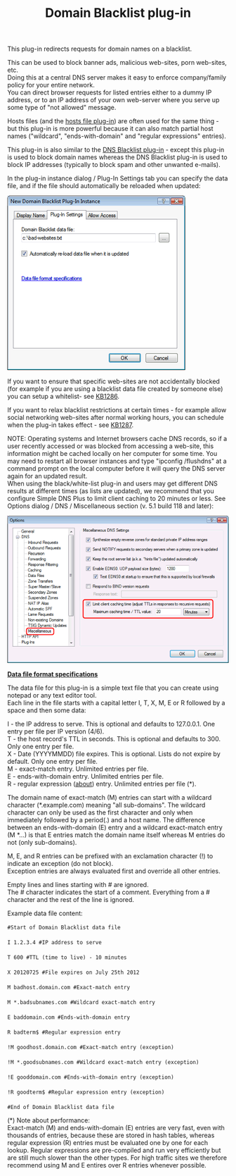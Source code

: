 ﻿---
title: Domain Blacklist plug-in
category: 8
frontpage: false
comments: true
refs: 110
created-utc: 2019-01-01
modified-utc: 2021-10-28
---
<p>This plug-in redirects requests for domain names on a blacklist.</p>

<p>This can be used to block banner ads, malicious web-sites, porn web-sites, etc.<br />
Doing this at a central DNS server makes it easy to enforce company/family policy for your entire network.<br />
You can direct browser requests for listed entries either to a dummy IP address, or to an IP address of your own web-server where you serve up some type of  &quot;not allowed&quot; message.</p>

<p>Hosts files (and the <a href="https://simpledns.plus/plugin-hostsfile">hosts file plug-in</a>) are often used for the same thing - but this plug-in is more powerful because it can also match partial host names (&quot;wildcard&quot;, &quot;ends-with-domain&quot; and &quot;regular expressions&quot; entries).</p>

<p>This plug-in is also similar to the <a href="https://simpledns.plus/plugin-blacklist">DNS Blacklist plug-in</a> - except this plug-in is used to block domain names whereas the DNS Blacklist plug-in is used to block IP addresses (typically to block spam and other unwanted e-mails).</p>

<p>In the plug-in instance dialog / Plug-In Settings tab you can specify the data file, and if the file should automatically be reloaded when updated:</p>

<p><img src="img/171/1.png" /></p>

<p>If you want to ensure that specific web-sites are not accidentally blocked (for example if you are using a blacklist data file created by someone else) you can setup a whitelist- see <a href="https://simpledns.plus/kb/79">KB1286</a>.</p>

<p>If you want to relax blacklist restrictions at certain times - for example allow social networking web-sites after normal working hours, you can schedule when the plug-in takes effect - see <a href="https://simpledns.plus/kb/72">KB1287</a>.</p>

<p>NOTE: Operating systems and Internet browsers cache DNS records, so if a user recently accessed or was blocked from accessing a web-site, this information might be cached locally on her computer for some time. You may need to restart all browser instances and type &quot;ipconfig /flushdns&quot; at a command prompt on the local computer before it will query the DNS server again for an updated result.<br />
When using the black/white-list plug-in and users may get different DNS results at different times (as lists are updated), we recommend that you configure Simple DNS Plus to limit client caching to 20 minutes or less. See Options dialog / DNS / Miscellaneous section (v. 5.1 build 118 and later):</p>

<p><img src="img/171/2.png" /></p>

<p><b><u>Data file format specifications</u></b></p>

<p>The data file for this plug-in is a simple text file that you can create using notepad or any text editor tool.<br />
Each line in the file starts with a capital letter I, T, X, M, E or R followed by a space and then some data:</p>

<p>I - the IP address to serve. This is optional and defaults to 127.0.0.1. One entry per file per IP version (4/6).<br />
T - the host record's TTL in seconds. This is optional and defaults to 300. Only one entry per file.<br />
X - Date (YYYYMMDD) file expires. This is optional. Lists do not expire by default. Only one entry per file.<br />
M - exact-match entry. Unlimited entries per file.<br />
E - ends-with-domain entry. Unlimited entries per file.<br />
R - regular expression (<a href="http://en.wikipedia.org/wiki/regular_expression" target="_blank">about</a>) entry. Unlimited entries per file (*).</p>

<p>The domain name of exact-match (M) entries can start with a wildcard character (*.example.com) meaning &quot;all sub-domains&quot;. The wildcard character can only be used as the first character and only when immediately followed by a period(.) and a host name. The difference between an ends-with-domain (E) entry and a wildcard exact-match entry (M *...) is that E entries match the domain name itself whereas M entries do not (only sub-domains).</p>

<p>M, E, and R entries can be prefixed with an exclamation character (!) to indicate an exception (do not block).<br />
Exception entries are always evaluated first and override all other entries.</p>

<p>Empty lines and lines starting with # are ignored.<br />
The # character indicates the start of a comment. Everything from a # character and the rest of the line is ignored.</p>

<p>Example data file content:</p>

<p><code>#Start of Domain Blacklist data file<br />
I 1.2.3.4 #IP address to serve<br />
T 600 #TTL (time to live) - 10 minutes<br />
X 20120725 #File expires on July 25th 2012<br />
M badhost.domain.com #Exact-match entry<br />
M *.badsubnames.com #Wildcard exact-match entry<br />
E baddomain.com #Ends-with-domain entry<br />
R badterm$ #Regular expression entry<br />
!M goodhost.domain.com #Exact-match entry (exception)<br />
!M *.goodsubnames.com #Wildcard exact-match entry (exception)<br />
!E gooddomain.com #Ends-with-domain entry (exception)<br />
!R goodterm$ #Regular expression entry (exception)<br />
#End of Domain Blacklist data file</code></p>

<p>(*) Note about performance:<br />
Exact-match (M) and ends-with-domain (E) entries are very fast, even with thousands of entries, because these are stored in hash tables, whereas regular expression (R) entries must be evaluated one by one for each lookup. Regular expressions are pre-compiled and run very efficiently but are still much slower than the other types. For high traffic sites we therefore recommend using M and E entires over R entries whenever possible.</p>

